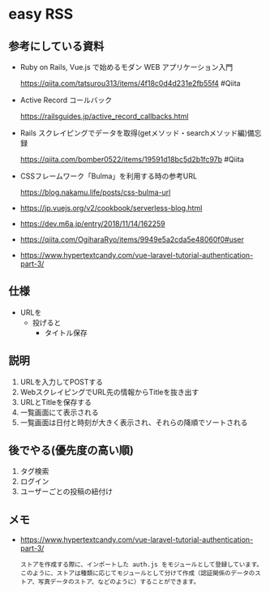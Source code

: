 # easy RSS

## 参考にしている資料
  - Ruby on Rails, Vue.js で始めるモダン WEB アプリケーション入門
  
    https://qiita.com/tatsurou313/items/4f18c0d4d231e2fb55f4 #Qiita

  - Active Record コールバック
  
    https://railsguides.jp/active_record_callbacks.html
  
  - Rails スクレイピングでデータを取得(getメソッド・searchメソッド編)備忘録
  
    https://qiita.com/bomber0522/items/19591d18bc5d2b1fc97b #Qiita

  - CSSフレームワーク「Bulma」を利用する時の参考URL

    https://blog.nakamu.life/posts/css-bulma-url

  - https://jp.vuejs.org/v2/cookbook/serverless-blog.html

  - https://dev.m6a.jp/entry/2018/11/14/162259

  - https://qiita.com/OgiharaRyo/items/9949e5a2cda5e48060f0#user

  - https://www.hypertextcandy.com/vue-laravel-tutorial-authentication-part-3/

## 仕様
- URLを
  - 投げると
    - タイトル保存

## 説明
1. URLを入力してPOSTする
2. WebスクレイピングでURL先の情報からTitleを抜き出す
3. URLとTitleを保存する
4. 一覧画面にて表示される
5. 一覧画面は日付と時刻が大きく表示され、それらの降順でソートされる

## 後でやる(優先度の高い順)
1. タグ検索
2. ログイン
3. ユーザーごとの投稿の紐付け

## メモ

- https://www.hypertextcandy.com/vue-laravel-tutorial-authentication-part-3/

  ```
  ストアを作成する際に、インポートした auth.js をモジュールとして登録しています。このように、ストアは種類に応じてモジュールとして分けて作成（認証関係のデータのストア、写真データのストア、などのように）することができます。
  ```
